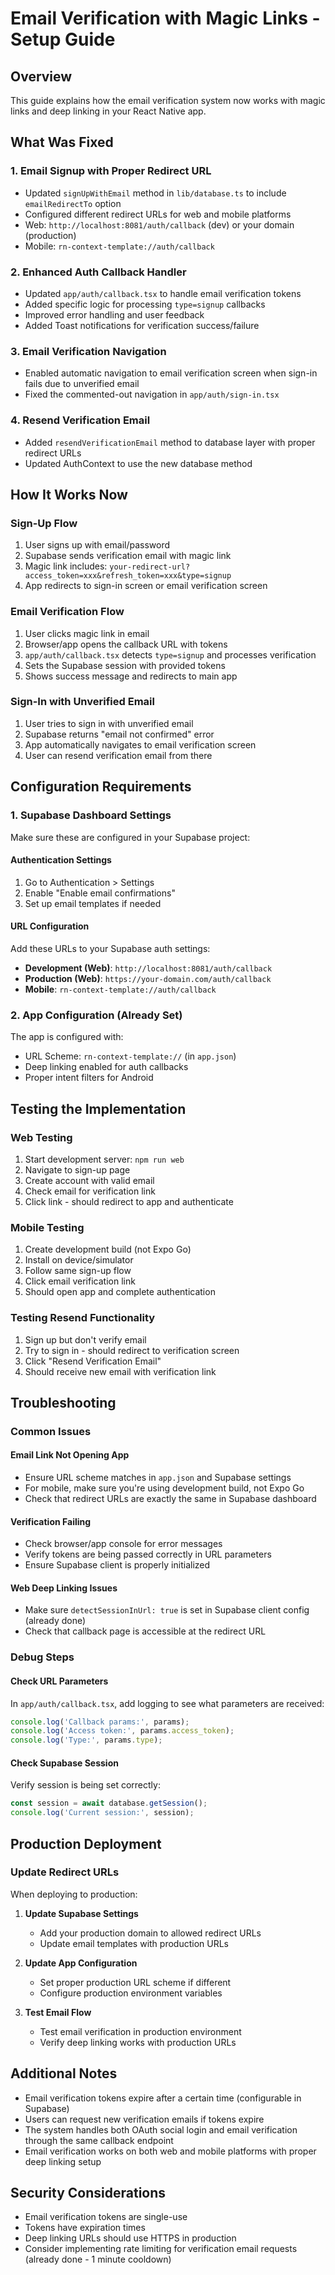 # Email Verification with Magic Links - Setup Guide

## Overview

This guide explains how the email verification system now works with magic links and deep linking in your React Native app.

## What Was Fixed

### 1. Email Signup with Proper Redirect URL
- Updated `signUpWithEmail` method in `lib/database.ts` to include `emailRedirectTo` option
- Configured different redirect URLs for web and mobile platforms
- Web: `http://localhost:8081/auth/callback` (dev) or your domain (production)
- Mobile: `rn-context-template://auth/callback`

### 2. Enhanced Auth Callback Handler
- Updated `app/auth/callback.tsx` to handle email verification tokens
- Added specific logic for processing `type=signup` callbacks
- Improved error handling and user feedback
- Added Toast notifications for verification success/failure

### 3. Email Verification Navigation
- Enabled automatic navigation to email verification screen when sign-in fails due to unverified email
- Fixed the commented-out navigation in `app/auth/sign-in.tsx`

### 4. Resend Verification Email
- Added `resendVerificationEmail` method to database layer with proper redirect URLs
- Updated AuthContext to use the new database method

## How It Works Now

### Sign-Up Flow
1. User signs up with email/password
2. Supabase sends verification email with magic link
3. Magic link includes: `your-redirect-url?access_token=xxx&refresh_token=xxx&type=signup`
4. App redirects to sign-in screen or email verification screen

### Email Verification Flow
1. User clicks magic link in email
2. Browser/app opens the callback URL with tokens
3. `app/auth/callback.tsx` detects `type=signup` and processes verification
4. Sets the Supabase session with provided tokens
5. Shows success message and redirects to main app

### Sign-In with Unverified Email
1. User tries to sign in with unverified email
2. Supabase returns "email not confirmed" error
3. App automatically navigates to email verification screen
4. User can resend verification email from there

## Configuration Requirements

### 1. Supabase Dashboard Settings
Make sure these are configured in your Supabase project:

#### Authentication Settings
1. Go to Authentication > Settings
2. Enable "Enable email confirmations"
3. Set up email templates if needed

#### URL Configuration
Add these URLs to your Supabase auth settings:
- **Development (Web)**: `http://localhost:8081/auth/callback`
- **Production (Web)**: `https://your-domain.com/auth/callback`
- **Mobile**: `rn-context-template://auth/callback`

### 2. App Configuration (Already Set)
The app is configured with:
- URL Scheme: `rn-context-template://` (in `app.json`)
- Deep linking enabled for auth callbacks
- Proper intent filters for Android

## Testing the Implementation

### Web Testing
1. Start development server: `npm run web`
2. Navigate to sign-up page
3. Create account with valid email
4. Check email for verification link
5. Click link - should redirect to app and authenticate

### Mobile Testing
1. Create development build (not Expo Go)
2. Install on device/simulator
3. Follow same sign-up flow
4. Click email verification link
5. Should open app and complete authentication

### Testing Resend Functionality
1. Sign up but don't verify email
2. Try to sign in - should redirect to verification screen
3. Click "Resend Verification Email"
4. Should receive new email with verification link

## Troubleshooting

### Common Issues

#### Email Link Not Opening App
- Ensure URL scheme matches in `app.json` and Supabase settings
- For mobile, make sure you're using development build, not Expo Go
- Check that redirect URLs are exactly the same in Supabase dashboard

#### Verification Failing
- Check browser/app console for error messages
- Verify tokens are being passed correctly in URL parameters
- Ensure Supabase client is properly initialized

#### Web Deep Linking Issues
- Make sure `detectSessionInUrl: true` is set in Supabase client config (already done)
- Check that callback page is accessible at the redirect URL

### Debug Steps

#### Check URL Parameters
In `app/auth/callback.tsx`, add logging to see what parameters are received:
```typescript
console.log('Callback params:', params);
console.log('Access token:', params.access_token);
console.log('Type:', params.type);
```

#### Check Supabase Session
Verify session is being set correctly:
```typescript
const session = await database.getSession();
console.log('Current session:', session);
```

## Production Deployment

### Update Redirect URLs
When deploying to production:

1. **Update Supabase Settings**
   - Add your production domain to allowed redirect URLs
   - Update email templates with production URLs

2. **Update App Configuration**
   - Set proper production URL scheme if different
   - Configure production environment variables

3. **Test Email Flow**
   - Test email verification in production environment
   - Verify deep linking works with production URLs

## Additional Notes

- Email verification tokens expire after a certain time (configurable in Supabase)
- Users can request new verification emails if tokens expire
- The system handles both OAuth social login and email verification through the same callback endpoint
- Email verification works on both web and mobile platforms with proper deep linking setup

## Security Considerations

- Email verification tokens are single-use
- Tokens have expiration times
- Deep linking URLs should use HTTPS in production
- Consider implementing rate limiting for verification email requests (already done - 1 minute cooldown) 